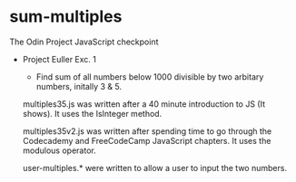 # sum-multiples
The Odin Project JavaScript checkpoint
  - Project Euller Exc. 1
    - Find sum of all numbers below 1000 divisible by two arbitary numbers, initally 3 & 5.
    
    multiples35.js was written after a 40 minute introduction to JS (It shows). It uses the IsInteger method.
    
    multiples35v2.js was written after spending time to go through the Codecademy and FreeCodeCamp JavaScript chapters. It uses
    the modulous operator.
    
    user-multiples.* were written to allow a user to input the two numbers.
